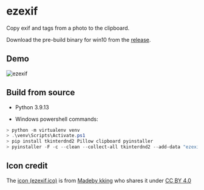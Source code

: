 # ezexif

Copy exif and tags from a photo to the clipboard.

Download the pre-build binary for win10 from the [release](https://github.com/aben20807/ezexif/releases).

## Demo

![ezexif](https://user-images.githubusercontent.com/14831545/184575651-5403acfc-e46c-4056-a7cf-877aac785a88.gif)


## Build from source

+ Python 3.9.13

+ Windows powershell commands:
```powershell
> python -m virtualenv venv
> .\venv\Scripts\Activate.ps1
> pip install tkinterdnd2 Pillow clipboard pyinstaller
> pyinstaller -F -c --clean --collect-all tkinterdnd2 --add-data "ezexif.ico;." --icon=ezexif.ico .\ezexif\ezexif.py
```

## Icon credit

The [icon (ezexif.ico)](https://icon-icons.com/icon/Document-Image-images-picture/82883) is from [Madeby kking](https://icon-icons.com/users/lUybzhSQf3kZ7FimJzYlO/icon-sets/) who shares it under [CC BY 4.0](https://creativecommons.org/licenses/by/4.0/)